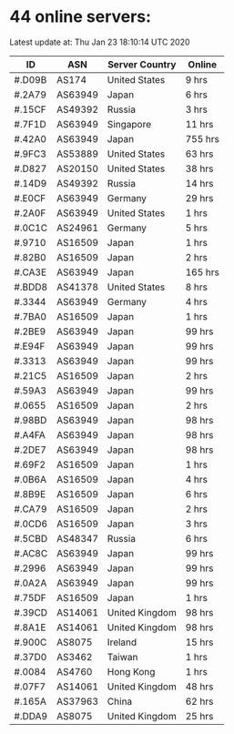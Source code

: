# 44 online servers:

Latest update at: Thu Jan 23 18:10:14 UTC 2020

| ID | ASN | Server Country | Online |
| -- | --- | -------------- | ------ |
| #.D09B | AS174 | United States | 9 hrs |
| #.2A79 | AS63949 | Japan | 6 hrs |
| #.15CF | AS49392 | Russia | 3 hrs |
| #.7F1D | AS63949 | Singapore | 11 hrs |
| #.42A0 | AS63949 | Japan | 755 hrs |
| #.9FC3 | AS53889 | United States | 63 hrs |
| #.D827 | AS20150 | United States | 38 hrs |
| #.14D9 | AS49392 | Russia | 14 hrs |
| #.E0CF | AS63949 | Germany | 29 hrs |
| #.2A0F | AS63949 | United States | 1 hrs |
| #.0C1C | AS24961 | Germany | 5 hrs |
| #.9710 | AS16509 | Japan | 1 hrs |
| #.82B0 | AS16509 | Japan | 2 hrs |
| #.CA3E | AS63949 | Japan | 165 hrs |
| #.BDD8 | AS41378 | United States | 8 hrs |
| #.3344 | AS63949 | Germany | 4 hrs |
| #.7BA0 | AS16509 | Japan | 1 hrs |
| #.2BE9 | AS63949 | Japan | 99 hrs |
| #.E94F | AS63949 | Japan | 99 hrs |
| #.3313 | AS63949 | Japan | 99 hrs |
| #.21C5 | AS16509 | Japan | 2 hrs |
| #.59A3 | AS63949 | Japan | 99 hrs |
| #.0655 | AS16509 | Japan | 2 hrs |
| #.98BD | AS63949 | Japan | 98 hrs |
| #.A4FA | AS63949 | Japan | 98 hrs |
| #.2DE7 | AS63949 | Japan | 98 hrs |
| #.69F2 | AS16509 | Japan | 1 hrs |
| #.0B6A | AS16509 | Japan | 4 hrs |
| #.8B9E | AS16509 | Japan | 6 hrs |
| #.CA79 | AS16509 | Japan | 2 hrs |
| #.0CD6 | AS16509 | Japan | 3 hrs |
| #.5CBD | AS48347 | Russia | 6 hrs |
| #.AC8C | AS63949 | Japan | 99 hrs |
| #.2996 | AS63949 | Japan | 99 hrs |
| #.0A2A | AS63949 | Japan | 99 hrs |
| #.75DF | AS16509 | Japan | 1 hrs |
| #.39CD | AS14061 | United Kingdom | 98 hrs |
| #.8A1E | AS14061 | United Kingdom | 98 hrs |
| #.900C | AS8075 | Ireland | 15 hrs |
| #.37D0 | AS3462 | Taiwan | 1 hrs |
| #.0084 | AS4760 | Hong Kong | 1 hrs |
| #.07F7 | AS14061 | United Kingdom | 48 hrs |
| #.165A | AS37963 | China | 62 hrs |
| #.DDA9 | AS8075 | United Kingdom | 25 hrs |

